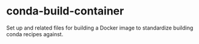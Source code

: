 # conda-build-container
Set up and related files for building a Docker image to standardize building conda recipes against.
